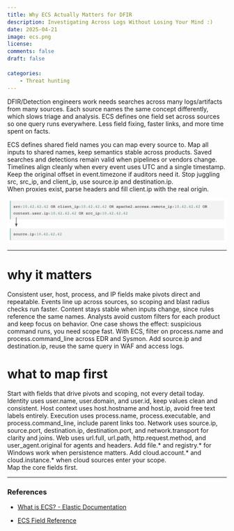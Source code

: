 ```yaml
---
title: Why ECS Actually Matters for DFIR
description: Investigating Across Logs Without Losing Your Mind :)
date: 2025-04-21
image: ecs.png
license: 
comments: false
draft: false

categories:
    - Threat hunting
---
```



DFIR/Detection engineers work needs searches across many logs/artifacts from many sources. Each source names the same concept differently, which slows triage and analysis. ECS defines one field set across sources so one query runs everywhere. Less field fixing, faster links, and more time spent on facts.

ECS defines shared field names you can map every source to. Map all inputs to shared names, keep semantics stable across products. Saved searches and detections remain valid when pipelines or vendors change. Timelines align cleanly when every event uses UTC and a single timestamp. Keep the original offset in event.timezone if auditors need it. Stop juggling src, src_ip, and client_ip, use source.ip and destination.ip.  
When proxies exist, parse headers and fill client.ip with the real origin.

![ECS field mapping example](ecs1.jpg)

---

# why it matters

Consistent user, host, process, and IP fields make pivots direct and repeatable. Events line up across sources, so scoping and blast radius checks run faster. Content stays stable when inputs change, since rules reference the same names. Analysts avoid custom filters for each product and keep focus on behavior. One case shows the effect: suspicious command runs, you need scope fast. With ECS, filter on process.name and process.command_line across EDR and Sysmon. Add source.ip and destination.ip, reuse the same query in WAF and access logs.

# what to map first

Start with fields that drive pivots and scoping, not every detail today. Identity uses user.name, user.domain, and user.id, keep values clean and consistent. Host context uses host.hostname and host.ip, avoid free text labels entirely. Execution uses process.name, process.executable, and process.command_line, include parent links too. Network uses source.ip, source.port, destination.ip, destination.port, and network.transport for clarity and joins. Web uses url.full, url.path, http.request.method, and user_agent.original for agents and headers. Add file.* and registry.* for Windows work when persistence matters. Add cloud.account.* and cloud.instance.* when cloud sources enter your scope.  
Map the core fields first.



---

### References

-  [What is ECS? - Elastic Documentation](https://www.elastic.co/guide/en/ecs/current/ecs-reference.html#_what_is_ecs)  
  

-  [ECS Field Reference](https://www.elastic.co/guide/en/ecs/current/ecs-field-reference.html)  
  

